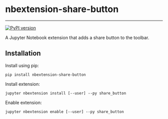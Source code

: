 # nbextension-share-button
------------
[![PyPI version](https://badge.fury.io/py/nbextension-share-button.svg)](https://badge.fury.io/py/nbextension-share-button)

A Jupyter Notebook extension that adds a share button to the toolbar.


Installation
------------

Install using pip:

    pip install nbextension-share-button

Install extension:

    jupyter nbextension install [--user] --py share_button

Enable extension:

    jupyter nbextension enable [--user] --py share_button
